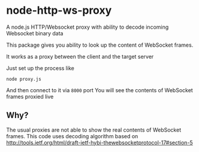 # node-http-ws-proxy
A node.js HTTP/Websocket proxy with ability to decode incoming Websocket binary data

This package gives you ability to look up the content of WebSocket frames. 

It works as a proxy between the client and the target server

Just set up the process like
```
node proxy.js
```
And then connect to it via `8000` port
You will see the contents of WebSocket frames proxied live

Why?
-----
The usual proxies are not able to show the real contents of WebSocket frames. 
This code uses decoding algorithm based on http://tools.ietf.org/html/draft-ietf-hybi-thewebsocketprotocol-17#section-5
